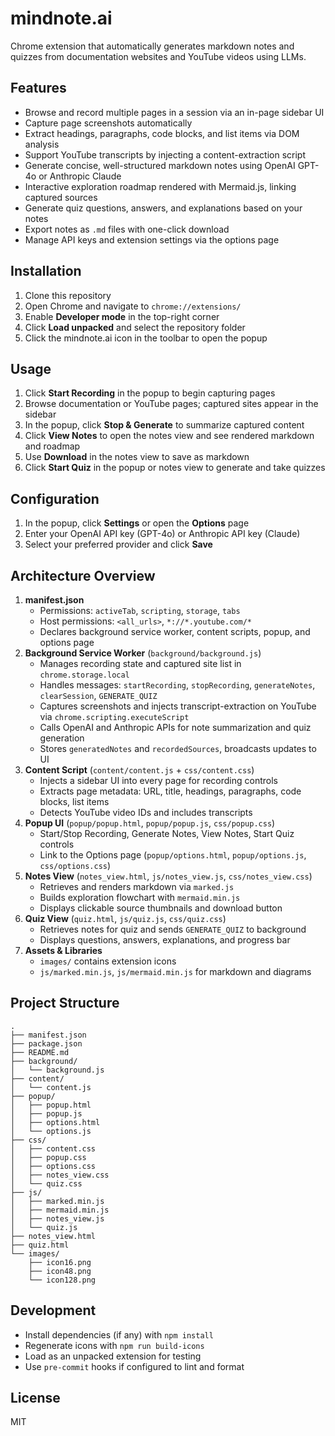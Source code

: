 # mindnote.ai

Chrome extension that automatically generates markdown notes and quizzes from documentation websites and YouTube videos using LLMs.

## Features

- Browse and record multiple pages in a session via an in-page sidebar UI  
- Capture page screenshots automatically  
- Extract headings, paragraphs, code blocks, and list items via DOM analysis  
- Support YouTube transcripts by injecting a content-extraction script  
- Generate concise, well-structured markdown notes using OpenAI GPT-4o or Anthropic Claude  
- Interactive exploration roadmap rendered with Mermaid.js, linking captured sources  
- Generate quiz questions, answers, and explanations based on your notes  
- Export notes as `.md` files with one-click download  
- Manage API keys and extension settings via the options page

## Installation

1. Clone this repository  
2. Open Chrome and navigate to `chrome://extensions/`  
3. Enable **Developer mode** in the top-right corner  
4. Click **Load unpacked** and select the repository folder  
5. Click the mindnote.ai icon in the toolbar to open the popup

## Usage

1. Click **Start Recording** in the popup to begin capturing pages  
2. Browse documentation or YouTube pages; captured sites appear in the sidebar  
3. In the popup, click **Stop & Generate** to summarize captured content  
4. Click **View Notes** to open the notes view and see rendered markdown and roadmap  
5. Use **Download** in the notes view to save as markdown  
6. Click **Start Quiz** in the popup or notes view to generate and take quizzes

## Configuration

1. In the popup, click **Settings** or open the **Options** page  
2. Enter your OpenAI API key (GPT-4o) or Anthropic API key (Claude)  
3. Select your preferred provider and click **Save**

## Architecture Overview

1. **manifest.json**  
   - Permissions: `activeTab`, `scripting`, `storage`, `tabs`  
   - Host permissions: `<all_urls>`, `*://*.youtube.com/*`  
   - Declares background service worker, content scripts, popup, and options page  
2. **Background Service Worker** (`background/background.js`)  
   - Manages recording state and captured site list in `chrome.storage.local`  
   - Handles messages: `startRecording`, `stopRecording`, `generateNotes`, `clearSession`, `GENERATE_QUIZ`  
   - Captures screenshots and injects transcript-extraction on YouTube via `chrome.scripting.executeScript`  
   - Calls OpenAI and Anthropic APIs for note summarization and quiz generation  
   - Stores `generatedNotes` and `recordedSources`, broadcasts updates to UI  
3. **Content Script** (`content/content.js` + `css/content.css`)  
   - Injects a sidebar UI into every page for recording controls  
   - Extracts page metadata: URL, title, headings, paragraphs, code blocks, list items  
   - Detects YouTube video IDs and includes transcripts  
4. **Popup UI** (`popup/popup.html`, `popup/popup.js`, `css/popup.css`)  
   - Start/Stop Recording, Generate Notes, View Notes, Start Quiz controls  
   - Link to the Options page (`popup/options.html`, `popup/options.js`, `css/options.css`)  
5. **Notes View** (`notes_view.html`, `js/notes_view.js`, `css/notes_view.css`)  
   - Retrieves and renders markdown via `marked.js`  
   - Builds exploration flowchart with `mermaid.min.js`  
   - Displays clickable source thumbnails and download button  
6. **Quiz View** (`quiz.html`, `js/quiz.js`, `css/quiz.css`)  
   - Retrieves notes for quiz and sends `GENERATE_QUIZ` to background  
   - Displays questions, answers, explanations, and progress bar  
7. **Assets & Libraries**  
   - `images/` contains extension icons  
   - `js/marked.min.js`, `js/mermaid.min.js` for markdown and diagrams

## Project Structure

```
.  
├── manifest.json
├── package.json
├── README.md
├── background/
│   └── background.js
├── content/
│   └── content.js
├── popup/
│   ├── popup.html
│   ├── popup.js
│   ├── options.html
│   └── options.js
├── css/
│   ├── content.css
│   ├── popup.css
│   ├── options.css
│   ├── notes_view.css
│   └── quiz.css
├── js/
│   ├── marked.min.js
│   ├── mermaid.min.js
│   ├── notes_view.js
│   └── quiz.js
├── notes_view.html
├── quiz.html
└── images/
    ├── icon16.png
    ├── icon48.png
    └── icon128.png
```

## Development

- Install dependencies (if any) with `npm install`  
- Regenerate icons with `npm run build-icons`  
- Load as an unpacked extension for testing  
- Use `pre-commit` hooks if configured to lint and format

## License

MIT
